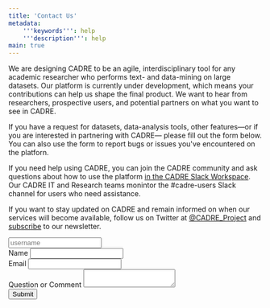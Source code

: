 ```yaml
---
title: 'Contact Us'
metadata:
    '''keywords''': help
    '''description''': help
main: true
---
```


We are designing CADRE to be an agile, interdisciplinary tool for any academic researcher who performs text- and data-mining on large datasets. Our platform is currently under development, which means your contributions can help us shape the final product. We want to hear from researchers, prospective users, and potential partners on what you want to see in CADRE.

If you have a request for datasets, data-analysis tools, other features&mdash;or if you are interested in partnering with CADRE&mdash; please fill out the form below. You can also use the form to report bugs or issues you've encountered on the platforn.

If you need help using CADRE, you can join the CADRE community and ask questions about how to use the platform [in the CADRE Slack Workspace](https://join.slack.com/t/cadreproject/shared_invite/zt-h0va3ww3-ekByIYC7iG81K_hLVGKciQ). Our CADRE IT and Research teams monintor the #cadre-users Slack channel for users who need assistance.

If you want to stay updated on CADRE and remain informed on when our services will become available, follow us on Twitter at [@CADRE_Project](https://twitter.com/CADRE_Project) and [subscribe](https://cadre.iu.edu/news-and-events) to our newsletter.


<form  id="the_form" action="./contact-us/process" method="POST" enctype="multipart/form-data">
<input type="text" id="username_field" name="username" placeholder="username">
<input type="hidden" value="general_contact" name="form_name">
<div class="row">
<div class="form-group col-md-6">
<label for="Requestor_Name">Name</label>
<input class="form-control" required="" type="text" id="Requestor_Name" name="Requestor_Name">
</div>
<div class="form-group col-md-6">
<label for="Requestor_Email">Email</label>
<input class="form-control" required="" type="email" id="Requestor_Email" name="Requestor_Email">
</div>
<div class="form-group col">
<label for="Question_or_Comment">Question or Comment</label>
<textarea class="form-control" required="" name="Question_or_Comment" id="Question_or_Comment"></textarea>
</div>
</div>

<div class="form-group col">
<input class="btn btn-primary" type="Submit" value="Submit">
</div>
</form>

